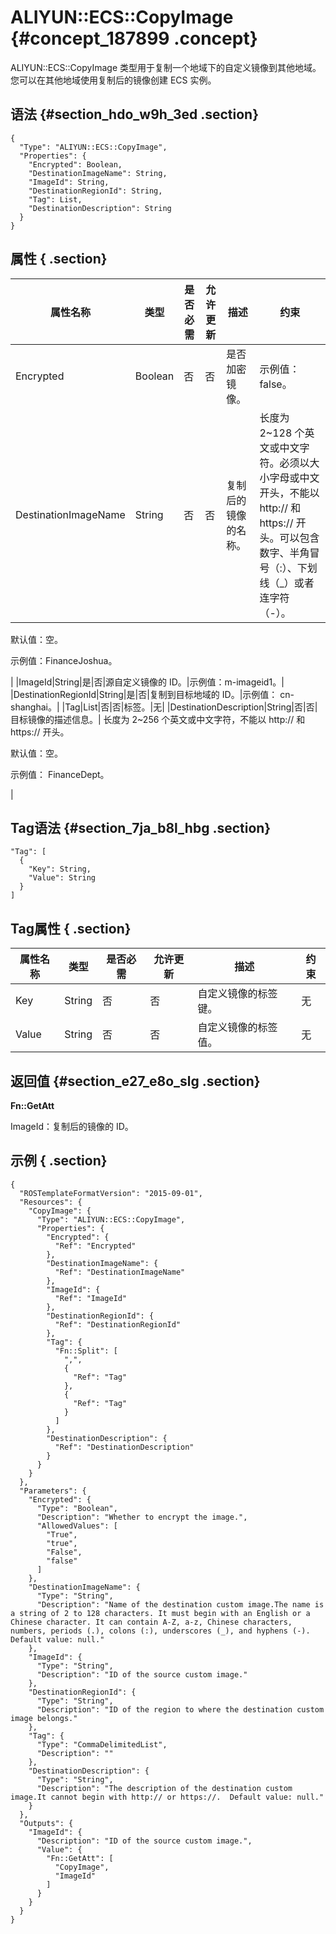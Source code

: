 # ALIYUN::ECS::CopyImage {#concept_187899 .concept}

ALIYUN::ECS::CopyImage 类型用于复制一个地域下的自定义镜像到其他地域。您可以在其他地域使用复制后的镜像创建 ECS 实例。

## 语法 {#section_hdo_w9h_3ed .section}

```language-json
{
  "Type": "ALIYUN::ECS::CopyImage",
  "Properties": {
    "Encrypted": Boolean,
    "DestinationImageName": String,
    "ImageId": String,
    "DestinationRegionId": String,
    "Tag": List,
    "DestinationDescription": String
  }
}
```

## 属性 { .section}

|属性名称|类型|是否必需|允许更新|描述|约束|
|----|--|----|----|--|--|
|Encrypted|Boolean|否|否|是否加密镜像。|示例值：false。|
|DestinationImageName|String|否|否|复制后的镜像的名称。| 长度为 2~128 个英文或中文字符。必须以大小字母或中文开头，不能以 http:// 和 https:// 开头。可以包含数字、半角冒号（:）、下划线（\_）或者连字符（-）。

 默认值：空。

 示例值：FinanceJoshua。

 |
|ImageId|String|是|否|源自定义镜像的 ID。|示例值：m-imageid1。|
|DestinationRegionId|String|是|否|复制到目标地域的 ID。|示例值： cn-shanghai。|
|Tag|List|否|否|标签。|无|
|DestinationDescription|String|否|否|目标镜像的描述信息。| 长度为 2~256 个英文或中文字符，不能以 http:// 和 https:// 开头。

 默认值：空。

 示例值： FinanceDept。

 |

## Tag语法 {#section_7ja_b8l_hbg .section}

```language-json
"Tag": [
  {
    "Key": String,
    "Value": String
  }
]
```

## Tag属性 { .section}

|属性名称|类型|是否必需|允许更新|描述|约束|
|----|--|----|----|--|--|
|Key|String|否|否|自定义镜像的标签键。|无|
|Value|String|否|否|自定义镜像的标签值。|无|

## 返回值 {#section_e27_e8o_slg .section}

**Fn::GetAtt**

ImageId：复制后的镜像的 ID。

## 示例 { .section}

```language-json
{
  "ROSTemplateFormatVersion": "2015-09-01",
  "Resources": {
    "CopyImage": {
      "Type": "ALIYUN::ECS::CopyImage",
      "Properties": {
        "Encrypted": {
          "Ref": "Encrypted"
        },
        "DestinationImageName": {
          "Ref": "DestinationImageName"
        },
        "ImageId": {
          "Ref": "ImageId"
        },
        "DestinationRegionId": {
          "Ref": "DestinationRegionId"
        },
        "Tag": {
          "Fn::Split": [
            ",",
            {
              "Ref": "Tag"
            },
            {
              "Ref": "Tag"
            }
          ]
        },
        "DestinationDescription": {
          "Ref": "DestinationDescription"
        }
      }
    }
  },
  "Parameters": {
    "Encrypted": {
      "Type": "Boolean",
      "Description": "Whether to encrypt the image.",
      "AllowedValues": [
        "True",
        "true",
        "False",
        "false"
      ]
    },
    "DestinationImageName": {
      "Type": "String",
      "Description": "Name of the destination custom image.The name is a string of 2 to 128 characters. It must begin with an English or a Chinese character. It can contain A-Z, a-z, Chinese characters, numbers, periods (.), colons (:), underscores (_), and hyphens (-).  Default value: null."
    },
    "ImageId": {
      "Type": "String",
      "Description": "ID of the source custom image."
    },
    "DestinationRegionId": {
      "Type": "String",
      "Description": "ID of the region to where the destination custom image belongs."
    },
    "Tag": {
      "Type": "CommaDelimitedList",
      "Description": ""
    },
    "DestinationDescription": {
      "Type": "String",
      "Description": "The description of the destination custom image.It cannot begin with http:// or https://.  Default value: null."
    }
  },
  "Outputs": {
    "ImageId": {
      "Description": "ID of the source custom image.",
      "Value": {
        "Fn::GetAtt": [
          "CopyImage",
          "ImageId"
        ]
      }
    }
  }
}	
```

